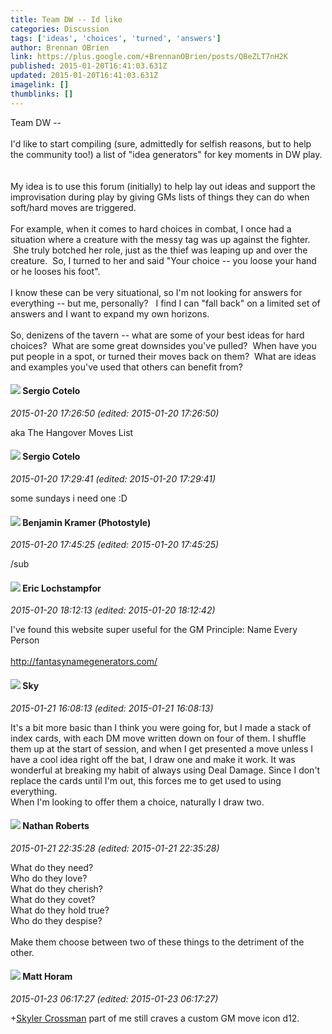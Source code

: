 ```yaml
---
title: Team DW -- Id like
categories: Discussion
tags: ['ideas', 'choices', 'turned', 'answers']
author: Brennan OBrien
link: https://plus.google.com/+BrennanOBrien/posts/QBeZLT7nH2K
published: 2015-01-20T16:41:03.631Z
updated: 2015-01-20T16:41:03.631Z
imagelink: []
thumblinks: []
---
```


Team DW -- <br /><br />I&#39;d like to start compiling (sure, admittedly for selfish reasons, but to help the community too!) a list of &quot;idea generators&quot; for key moments in DW play.  <br /><br />My idea is to use this forum (initially) to help lay out ideas and support the improvisation during play by giving GMs lists of things they can do when soft/hard moves are triggered.  <br /><br />For example, when it comes to hard choices in combat, I once had a situation where a creature with the messy tag was up against the fighter.  She truly botched her role, just as the thief was leaping up and over the creature.  So, I turned to her and said &quot;Your choice -- you loose your hand or he looses his foot&quot;.  <br /><br />I know these can be very situational, so I&#39;m not looking for answers for everything -- but me, personally?   I find I can &quot;fall back&quot; on a limited set of answers and I want to expand my own horizons. <br /><br />So, denizens of the tavern -- what are some of your best ideas for hard choices?  What are some great downsides you&#39;ve pulled?  When have you put people in a spot, or turned their moves back on them?  What are ideas and examples you&#39;ve used that others can benefit from?
<div id='comment z13uizu53seyg3nge04cetew2qjpirmbt1c'>
  <h4><img src='{{site.baseurl}}//images/avatars/114400105239313149855_photo.jpg'> Sergio Cotelo</h4>
      <p><cite>2015-01-20 17:26:50 (edited: 2015-01-20 17:26:50)</cite></p>
        <p>aka The Hangover Moves List</p>
</div>
        

<div id='comment z13uizu53seyg3nge04cetew2qjpirmbt1c'>
  <h4><img src='{{site.baseurl}}//images/avatars/114400105239313149855_photo.jpg'> Sergio Cotelo</h4>
      <p><cite>2015-01-20 17:29:41 (edited: 2015-01-20 17:29:41)</cite></p>
        <p>some sundays i need one :D</p>
</div>
        

<div id='comment z13uizu53seyg3nge04cetew2qjpirmbt1c'>
  <h4><img src='{{site.baseurl}}//images/avatars/107323876295285638890_photo.jpg'> Benjamin Kramer (Photostyle)</h4>
      <p><cite>2015-01-20 17:45:25 (edited: 2015-01-20 17:45:25)</cite></p>
        <p>/sub</p>
</div>
        

<div id='comment z13uizu53seyg3nge04cetew2qjpirmbt1c'>
  <h4><img src='{{site.baseurl}}//images/avatars/104811112088336879051_photo.jpg'> Eric Lochstampfor</h4>
      <p><cite>2015-01-20 18:12:13 (edited: 2015-01-20 18:12:42)</cite></p>
        <p>I&#39;ve found this website super useful for the GM Principle: Name Every Person<br /><br /><a href="http://fantasynamegenerators.com/" class="ot-anchor">http://fantasynamegenerators.com/</a></p>
</div>
        

<div id='comment z13uizu53seyg3nge04cetew2qjpirmbt1c'>
  <h4><img src='{{site.baseurl}}//images/avatars/114136466881109495811_photo.jpg'> Sky</h4>
      <p><cite>2015-01-21 16:08:13 (edited: 2015-01-21 16:08:13)</cite></p>
        <p>It&#39;s a bit more basic than I think you were going for, but I made a stack of index cards, with each DM move written down on four of them. I shuffle them up at the start of session, and when I get presented a move unless I have a cool idea right off the bat, I draw one and make it work. It was wonderful at breaking my habit of always using Deal Damage. Since I don&#39;t replace the cards until I&#39;m out, this forces me to get used to using everything.<br />When I&#39;m looking to offer them a choice, naturally I draw two.</p>
</div>
        

<div id='comment z13uizu53seyg3nge04cetew2qjpirmbt1c'>
  <h4><img src='{{site.baseurl}}//images/avatars/117646243340764868749_photo.jpg'> Nathan Roberts</h4>
      <p><cite>2015-01-21 22:35:28 (edited: 2015-01-21 22:35:28)</cite></p>
        <p>What do they need?<br />Who do they love?<br />What do they cherish?<br />What do they covet?<br />What do they hold true?<br />Who do they despise?<br /><br />Make them choose between two of these things to the detriment of the other.</p>
</div>
        

<div id='comment z13uizu53seyg3nge04cetew2qjpirmbt1c'>
  <h4><img src='{{site.baseurl}}//images/avatars/105472060898626050077_photo.jpg'> Matt Horam</h4>
      <p><cite>2015-01-23 06:17:27 (edited: 2015-01-23 06:17:27)</cite></p>
        <p><span class="proflinkWrapper"><span class="proflinkPrefix">+</span><a class="proflink" href="https://plus.google.com/114136466881109495811" oid="114136466881109495811">Skyler Crossman</a></span> part of me still craves a custom GM move icon d12.</p>
</div>
        